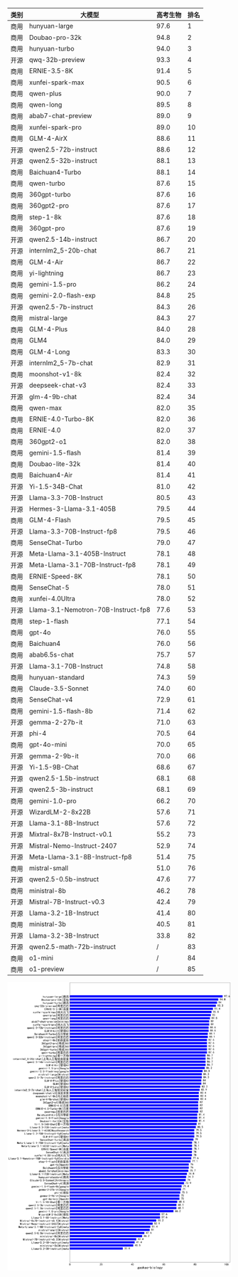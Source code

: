
| 类别 | 大模型                         | 高考生物 | 排名 |
|-----|------------------------------|---------|----|
|商用|hunyuan-large|97.6|1|
|商用|Doubao-pro-32k|94.8|2|
|商用|hunyuan-turbo|94.0|3|
|开源|qwq-32b-preview|93.3|4|
|商用|ERNIE-3.5-8K|91.4|5|
|商用|xunfei-spark-max|90.5|6|
|商用|qwen-plus|90.0|7|
|商用|qwen-long|89.5|8|
|商用|abab7-chat-preview|89.0|9|
|商用|xunfei-spark-pro|89.0|10|
|商用|GLM-4-AirX|88.6|11|
|开源|qwen2.5-72b-instruct|88.6|12|
|开源|qwen2.5-32b-instruct|88.1|13|
|商用|Baichuan4-Turbo|88.1|14|
|商用|qwen-turbo|87.6|15|
|商用|360gpt-turbo|87.6|16|
|商用|360gpt2-pro|87.6|17|
|商用|step-1-8k|87.6|18|
|商用|360gpt-pro|87.6|19|
|开源|qwen2.5-14b-instruct|86.7|20|
|开源|internlm2_5-20b-chat|86.7|21|
|商用|GLM-4-Air|86.7|22|
|商用|yi-lightning|86.7|23|
|商用|gemini-1.5-pro|86.2|24|
|商用|gemini-2.0-flash-exp|84.8|25|
|开源|qwen2.5-7b-instruct|84.3|26|
|商用|mistral-large|84.3|27|
|商用|GLM-4-Plus|84.0|28|
|商用|GLM4|84.0|29|
|商用|GLM-4-Long|83.3|30|
|开源|internlm2_5-7b-chat|82.9|31|
|商用|moonshot-v1-8k|82.4|32|
|开源|deepseek-chat-v3|82.4|33|
|开源|glm-4-9b-chat|82.4|34|
|商用|qwen-max|82.0|35|
|商用|ERNIE-4.0-Turbo-8K|82.0|36|
|商用|ERNIE-4.0|82.0|37|
|商用|360gpt2-o1|82.0|38|
|商用|gemini-1.5-flash|81.4|39|
|商用|Doubao-lite-32k|81.4|40|
|商用|Baichuan4-Air|81.4|41|
|开源|Yi-1.5-34B-Chat|81.0|42|
|开源|Llama-3.3-70B-Instruct|80.5|43|
|开源|Hermes-3-Llama-3.1-405B|79.5|44|
|商用|GLM-4-Flash|79.5|45|
|开源|Llama-3.3-70B-Instruct-fp8|79.5|46|
|商用|SenseChat-Turbo|79.0|47|
|开源|Meta-Llama-3.1-405B-Instruct|78.1|48|
|开源|Meta-Llama-3.1-70B-Instruct-fp8|78.1|49|
|商用|ERNIE-Speed-8K|78.1|50|
|商用|SenseChat-5|78.0|51|
|商用|xunfei-4.0Ultra|78.0|52|
|开源|Llama-3.1-Nemotron-70B-Instruct-fp8|77.6|53|
|商用|step-1-flash|77.1|54|
|商用|gpt-4o|76.0|55|
|商用|Baichuan4|76.0|56|
|商用|abab6.5s-chat|75.7|57|
|开源|Llama-3.1-70B-Instruct|74.8|58|
|商用|hunyuan-standard|74.3|59|
|商用|Claude-3.5-Sonnet|74.0|60|
|商用|SenseChat-v4|72.9|61|
|商用|gemini-1.5-flash-8b|71.4|62|
|开源|gemma-2-27b-it|71.0|63|
|开源|phi-4|70.5|64|
|商用|gpt-4o-mini|70.0|65|
|开源|gemma-2-9b-it|70.0|66|
|开源|Yi-1.5-9B-Chat|68.6|67|
|开源|qwen2.5-1.5b-instruct|68.1|68|
|开源|qwen2.5-3b-instruct|68.1|69|
|商用|gemini-1.0-pro|66.2|70|
|开源|WizardLM-2-8x22B|57.6|71|
|开源|Llama-3.1-8B-Instruct|57.6|72|
|开源|Mixtral-8x7B-Instruct-v0.1|55.2|73|
|开源|Mistral-Nemo-Instruct-2407|52.9|74|
|开源|Meta-Llama-3.1-8B-Instruct-fp8|51.4|75|
|商用|mistral-small|51.0|76|
|开源|qwen2.5-0.5b-instruct|47.6|77|
|商用|ministral-8b|46.2|78|
|开源|Mistral-7B-Instruct-v0.3|42.4|79|
|开源|Llama-3.2-1B-Instruct|41.4|80|
|商用|ministral-3b|40.5|81|
|开源|Llama-3.2-3B-Instruct|33.8|82|
|开源|qwen2.5-math-72b-instruct|/|83|
|商用|o1-mini|/|84|
|商用|o1-preview|/|85|


![lin](../pic/gaokao-biology.png)
